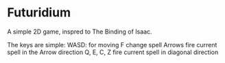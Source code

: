 # Futuridium

A simple 2D game, inspred to The Binding of Isaac.

The keys are simple:
WASD:         for moving
F             change spell
Arrows        fire current spell in the Arrow direction
Q, E, C, Z    fire current spell in diagonal direction
